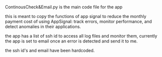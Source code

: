 ContinousCheck&Email.py is the main code file for the app


this is meant to copy the functions of app signal to reduce the monthly payment cost of using AppSignal:
track errors, monitor performance, and detect anomalies in their applications.

the app has a list of ssh id to access all log files and monitor them,
currently the app is set to email once an error is detected and send it to me.

the ssh id's and email have been hardcoded.
